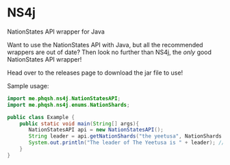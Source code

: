 # NS4j
NationStates API wrapper for Java

Want to use the NationStates API with Java, but all the recommended wrappers are out of date? Then look no further than NS4j, the *only* good NationStates API wrapper!

Head over to the releases page to download the jar file to use!

Sample usage:
```java
import me.phqsh.ns4j.NationStatesAPI;
import me.phqsh.ns4j.enums.NationShards;

public class Example {
    public static void main(String[] args){
       NationStatesAPI api = new NationStatesAPI();
       String leader = api.getNationShards("the yeetusa", NationShards.LEADER).getLeader();
       System.out.println("The leader of The Yeetusa is " + leader); // The leader of The Yeetusa is Viktor McRain
    }
}
```
